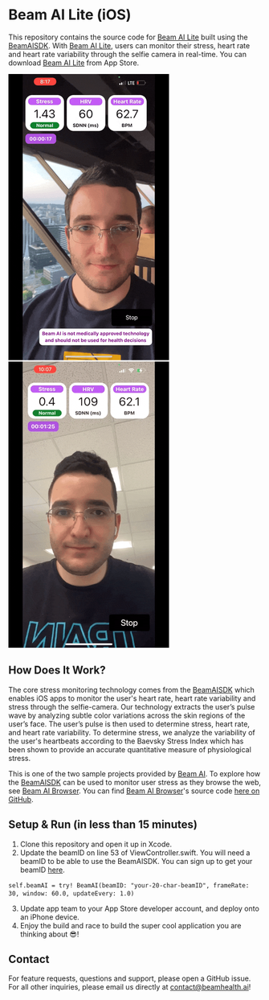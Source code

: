 # Beam AI Lite (iOS)

This repository contains the source code for [Beam AI Lite](https://apps.apple.com/ca/app/beam-ai-lite/id1629758948) built using the [BeamAISDK](https://github.com/beamai/BeamAISDK-iOS). With [Beam AI Lite](https://apps.apple.com/ca/app/beam-ai-lite/id1629758948), users can monitor their stress, heart rate and heart rate variability through the selfie camera in real-time. You can download [Beam AI Lite](https://apps.apple.com/ca/app/beam-ai-lite/id1629758948) from App Store.

![Beam AI Lite Demo 1](Beam_AI_Lite_Demo1.gif)![Beam AI Lite Demo 2](Beam_AI_Lite_Demo2.gif)

## How Does It Work?

The core stress monitoring technology comes from the [BeamAISDK](https://github.com/beamai/BeamAISDK-iOS) which enables iOS apps to monitor the user's heart rate, heart rate variability and stress through the selfie-camera. Our technology extracts the user’s pulse wave by analyzing subtle color variations across the skin regions of the user’s face. The user’s pulse is then used to determine stress, heart rate, and heart rate variability. To determine stress, we analyze the variability of the user's heartbeats according to the Baevsky Stress Index which has been shown to provide an accurate quantitative measure of physiological stress.

This is one of the two sample projects provided by [Beam AI](https://www.beamhealth.ai/). To explore how the [BeamAISDK](https://github.com/beamai/BeamAISDK-iOS) can be used to monitor user stress as they browse the web, see [Beam AI Browser](https://apps.apple.com/ua/app/beam-ai-browser/id1629793784). You can find [Beam AI Browser](https://apps.apple.com/ua/app/beam-ai-browser/id1629793784)'s source code [here on GitHub](https://github.com/beamai/BeamAIBrowser-iOS).

## Setup & Run (in less than 15 minutes)

1. Clone this repository and open it up in Xcode.
2. Update the beamID on line 53 of ViewController.swift. You will need a beamID to be able to use the BeamAISDK. You can sign up to get your beamID [here](https://docs.google.com/forms/d/e/1FAIpQLSdyat4fn2PC-IjLDndCLVQPH4QjgwuuFEBT5QXJJ8KK4I9OFA/viewform).

```
self.beamAI = try! BeamAI(beamID: "your-20-char-beamID", frameRate: 30, window: 60.0, updateEvery: 1.0)
```

3. Update app team to your App Store developer account, and deploy onto an iPhone device.
4. Enjoy the build and race to build the super cool application you are thinking about 😎!

## Contact

For feature requests, questions and support, please open a GitHub issue. For all other inquiries, please email us directly at [contact@beamhealth.ai](contact@beamhealth.ai)!


